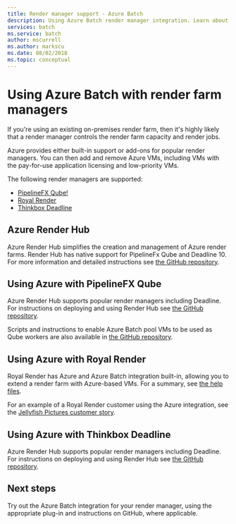```yaml
---
title: Render manager support - Azure Batch
description: Using Azure Batch render manager integration. Learn about built-in support or add-ons for popular render managers.
services: batch
ms.service: batch
author: mscurrell
ms.author: markscu
ms.date: 08/02/2018
ms.topic: conceptual
---
```


# Using Azure Batch with render farm managers

If you're using an existing on-premises render farm, then it's highly likely that a render manager controls the render farm capacity and render jobs.

Azure provides either built-in support or add-ons for popular render managers. You can then add and remove Azure VMs, including VMs with the pay-for-use application licensing and low-priority VMs.

The following render managers are supported:

* [PipelineFX Qube!](https://www.pipelinefx.com/)
* [Royal Render](https://www.royalrender.de/)
* [Thinkbox Deadline](https://deadline.thinkboxsoftware.com/)

## Azure Render Hub

Azure Render Hub simplifies the creation and management of Azure render farms.  Render Hub has native support for PipelineFx Qube and Deadline 10.  For more information and detailed instructions see [the GitHub repository](https://github.com/Azure/azure-render-hub).

## Using Azure with PipelineFX Qube

Azure Render Hub supports popular render managers including Deadline.  For instructions on deploying and using Render Hub see [the GitHub repository](https://github.com/Azure/azure-render-hub).

Scripts and instructions to enable Azure Batch pool VMs to be used as Qube workers are also available in [the GitHub repository](https://github.com/Azure/azure-qube).

## Using Azure with Royal Render

Royal Render has Azure and Azure Batch integration built-in, allowing you to extend a render farm with Azure-based VMs. For a summary, see [the help files](https://www.royalrender.de/help8/index.html?Cloudrendering.html).

For an example of a Royal Render customer using the Azure integration, see the [Jellyfish Pictures customer story](https://customers.microsoft.com/story/jellyfishpictures).

## Using Azure with Thinkbox Deadline

Azure Render Hub supports popular render managers including Deadline.  For instructions on deploying and using Render Hub see [the GitHub repository](https://github.com/Azure/azure-render-hub).

## Next steps

Try out the Azure Batch integration for your render manager, using the appropriate plug-in and instructions on GitHub, where applicable.
